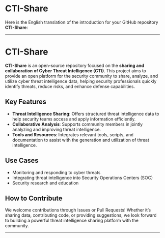 # CTI-Share

Here is the English translation of the introduction for your GitHub repository **CTI-Share**:

---

# CTI-Share

**CTI-Share** is an open-source repository focused on the **sharing and collaboration of Cyber Threat Intelligence (CTI)**. This project aims to provide an open platform for the security community to share, analyze, and utilize cyber threat intelligence data, helping security professionals quickly identify threats, reduce risks, and enhance defense capabilities.

## Key Features

- **Threat Intelligence Sharing**: Offers structured threat intelligence data to help security teams access and apply information efficiently.  
- **Collaborative Analysis**: Supports community members in jointly analyzing and improving threat intelligence.  
- **Tools and Resources**: Integrates relevant tools, scripts, and documentation to assist with the generation and utilization of threat intelligence.  

## Use Cases

- Monitoring and responding to cyber threats  
- Integrating threat intelligence into Security Operations Centers (SOC)  
- Security research and education  

## How to Contribute

We welcome contributions through Issues or Pull Requests! Whether it’s sharing data, contributing code, or providing suggestions, we look forward to building a powerful threat intelligence sharing platform with the community.

---

